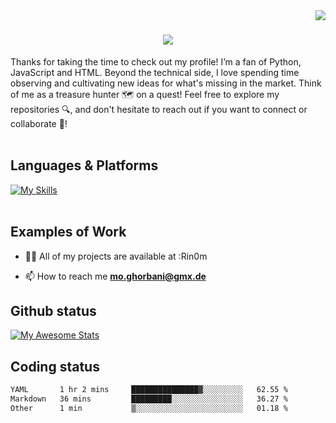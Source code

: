  <img align="right" src="https://visitor-badge.laobi.icu/badge?page_id=Rin0m.Rin0m" />

<h1 align="center">
  <img src="https://readme-typing-svg.herokuapp.com/?font=Righteous&size=35%center=true&vCenter=true&width=500&height=70&duration=4000&lines=Hi+There+👋!+;+I+'m+Monir+Ghorbani!;"/>
    </h1>

  
Thanks for taking the time to check out my profile!
I’m a fan of Python, JavaScript and HTML. Beyond the technical side, I love spending time observing and cultivating new ideas for what's missing in the market. Think of me as a treasure hunter 🗺️ on a quest!
Feel free to explore my repositories 🔍, and don't hesitate to reach out if you want to connect or collaborate 🤝!<br><br>

## Languages & Platforms</br>
[![My Skills](https://skillicons.dev/icons?i=py,js,html,css,vscode,github,git )](https://skillicons.dev)<br>
<br>

## Examples of Work


- 👨‍💻 All of my projects are available at :Rin0m

- 📫 How to reach me **mo.ghorbani@gmx.de**


## Github status

[![My Awesome Stats](https://awesome-github-stats.azurewebsites.net/user-stats/Rin0m?cardType=github&theme=dark&preferLogin=false&Background=000000&Text=39DD51&Title=5492F3)](https://github.com/Rin0m)



## Coding status
<!--START_SECTION:waka-->

```txt
YAML       1 hr 2 mins     ███████████████▓░░░░░░░░░   62.55 %
Markdown   36 mins         █████████░░░░░░░░░░░░░░░░   36.27 %
Other      1 min           ▒░░░░░░░░░░░░░░░░░░░░░░░░   01.18 %
```

<!--END_SECTION:waka-->
